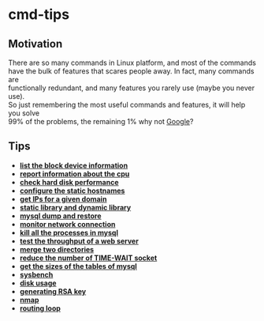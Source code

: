 # cmd-tips

## Motivation

There are so many commands in Linux platform, and most of the commands   
have the bulk of features that scares people away. In fact, many commands are   
functionally redundant, and many features you rarely use (maybe you never use).  
So just remembering the most useful commands and features, it will help you solve    
99% of the problems, the remaining 1% why not [Google]?


## Tips

- [**list the block device information**](list_the_block_device_information.md)
- [**report information about the cpu**](report_information_about_the_cpu.md)
- [**check hard disk performance**](check_hard_disk_performance.md)
- [**configure the static hostnames**](configure_the_static_hostnames.md)
- [**get IPs for a given domain**](get_IPs_for_a_given_domain.md)
- [**static library and dynamic library**](static_library_and_dynamic_library.md)
- [**mysql dump and restore**](mysql_dump_and_restore.md)
- [**monitor network connection**](monitor_network_connection.md)
- [**kill all the processes in mysql**](kill_all_the_processes_in_mysql.md)
- [**test the throughput of a web server**](test_the_throughput_of_a_web_server.md)
- [**merge two directories**](merge_two_directories.md)
- [**reduce the number of TIME-WAIT socket**](reduce_the_number_of_TIME_WAIT_socket.md)
- [**get the sizes of the tables of mysql**](get_the_sizes_of_the_tables_of_mysql.md)
- [**sysbench**](sysbench.md)
- [**disk usage**](disk_usage.md)
- [**generating RSA key**](generating_rsa_key.md)
- [**nmap**](nmap.md)
- [**routing loop**](routing_loop.md)

[Google]: https://www.google.com
